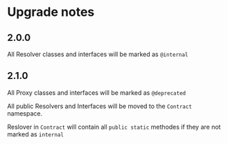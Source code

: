 # Upgrade notes

## 2.0.0
All Resolver classes and interfaces will be marked as `@internal`

## 2.1.0
All Proxy classes and interfaces will be marked as `@deprecated`

All public Resolvers and Interfaces will be moved to the `Contract` namespace.

Reslover in `Contract` will contain all `public static` methodes if they are not marked as `internal`
